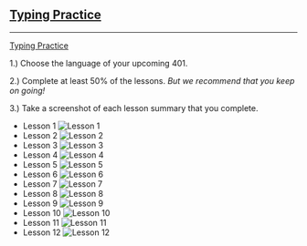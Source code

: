 ## [Typing Practice](https://codefellows.github.io/common_curriculum/prework/typing)
___

[Typing Practice](https://www.speedcoder.net/lessons/js/1/)

1.) Choose the language of your upcoming 401.

2.) Complete at least 50% of the lessons. *But we recommend that you keep on going!*

3.) Take a screenshot of each lesson summary that you complete.

* Lesson 1  ![Lesson 1](img/typing-lesson-01.png)
* Lesson 2  ![Lesson 2](img/typing-lesson-02.png)
* Lesson 3  ![Lesson 3](img/typing-lesson-03.png)
* Lesson 4  ![Lesson 4](img/typing-lesson-04.png)
* Lesson 5  ![Lesson 5](img/typing-lesson-05.png)
* Lesson 6  ![Lesson 6](img/typing-lesson-06.png)
* Lesson 7  ![Lesson 7](img/typing-lesson-07.png)
* Lesson 8  ![Lesson 8](img/typing-lesson-08.png)
* Lesson 9  ![Lesson 9](img/typing-lesson-09.png)
* Lesson 10 ![Lesson 10](img/typing-lesson-10.png)
* Lesson 11 ![Lesson 11](img/typing-lesson-11.png)
* Lesson 12 ![Lesson 12](img/typing-lesson-12.png)
